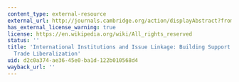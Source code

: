 ```yaml
---
content_type: external-resource
external_url: http://journals.cambridge.org/action/displayAbstract?fromPage=online&aid=205174
has_external_license_warning: true
license: https://en.wikipedia.org/wiki/All_rights_reserved
status: ''
title: 'International Institutions and Issue Linkage: Building Support for Agricultural
  Trade Liberalization'
uid: d2c0a374-ae36-45e0-ba1d-122b010568d4
wayback_url: ''
---
```

